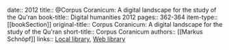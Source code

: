 date:: 2012
title:: @Corpus Coranicum: A digital landscape for the study of the Qu'ran
book-title:: Digital humanities 2012
pages:: 362-364
item-type:: [[bookSection]]
original-title:: Corpus Coranicum: A digital landscape for the study of the Qu'ran
short-title:: Corpus Coranicum
authors:: [[Markus Schnöpf]]
links:: [Local library](zotero://select/groups/2386895/items/TJAIEL27), [Web library](https://www.zotero.org/groups/2386895/items/TJAIEL27)

